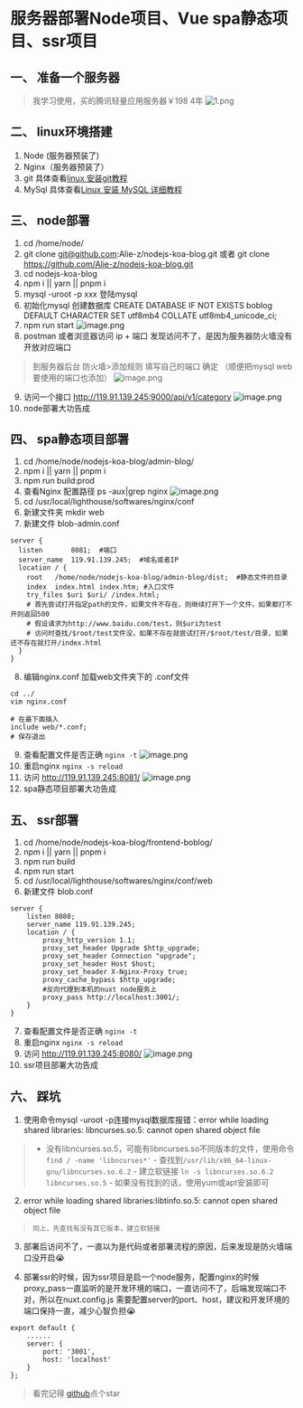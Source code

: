 # 服务器部署Node项目、Vue spa静态项目、ssr项目

## 一、 准备一个服务器
> 我学习使用，买的腾讯轻量应用服务器￥198 4年 
![1.png](https://bce.bdstatic.com/doc/bd-idg-clw-xiaoduzhushou/Paper/1_7256117.png)

## 二、 linux环境搭建
1. Node (服务器预装了)
2. Nginx（服务器预装了）
3. git 具体查看[linux 安装git教程](https://blog.csdn.net/csdnerM/article/details/122100354)
4. MySql 具体查看[Linux 安装 MySQL 详细教程](https://cloud.tencent.com/developer/article/1902824)


## 三、 node部署
1. cd  /home/node/
2. git clone git@github.com:Alie-z/nodejs-koa-blog.git 或者 git clone https://github.com/Alie-z/nodejs-koa-blog.git
3. cd nodejs-koa-blog 
4. npm i ||  yarn  || pnpm i
5. mysql -uroot -p xxx 登陆mysql
6. 初始化mysql 创建数据库 CREATE DATABASE IF NOT EXISTS boblog DEFAULT CHARACTER SET utf8mb4 COLLATE utf8mb4_unicode_ci;
7. npm run start
![image.png](https://bce.bdstatic.com/doc/bd-idg-clw-xiaoduzhushou/Paper/image_8bde5a9.png)
8. postman 或者浏览器访问 ip + 端口 发现访问不了，是因为服务器防火墙没有开放对应端口
> 到服务器后台 防火墙>添加规则  填写自己的端口 确定 （顺便把mysql web要使用的端口也添加）
![image.png](https://bce.bdstatic.com/doc/bd-idg-clw-xiaoduzhushou/Paper/image_9e812ab.png)

9. 访问一个接口 http://119.91.139.245:9000/api/v1/category 
![image.png](https://bce.bdstatic.com/doc/bd-idg-clw-xiaoduzhushou/Paper/image_f45de68.png)
10. node部署大功告成


## 四、 spa静态项目部署
1.  cd /home/node/nodejs-koa-blog/admin-blog/
2. npm i ||  yarn  || pnpm i
3. npm run build:prod
4. 查看Nginx 配置路径  ps -aux|grep nginx
![image.png](https://bce.bdstatic.com/doc/bd-idg-clw-xiaoduzhushou/Paper/image_7fd8b3b.png)
5. cd /usr/local/lighthouse/softwares/nginx/conf
6. 新建文件夹 mkdir web
7. 新建文件 blob-admin.conf
```
server {
  listen       8081;  #端口
  server_name  119.91.139.245;  #域名或者IP
  location / {
    root   /home/node/nodejs-koa-blog/admin-blog/dist;  #静态文件的目录
    index  index.html index.htm; #入口文件
    try_files $uri $uri/ /index.html;
    # 首先尝试打开指定path的文件，如果文件不存在，则继续打开下一个文件，如果都打不开则返回500
    # 假设请求为http://www.baidu.com/test，则$uri为test
    # 访问时查找/$root/test文件没，如果不存在就尝试打开/$root/test/目录，如果还不存在就打开/index.html
  }
}
```
8. 编辑nginx.conf 加载web文件夹下的 .conf文件
```
cd ../   
vim nginx.conf

# 在最下面插入 
include web/*.conf;
# 保存退出

``` 
9. 查看配置文件是否正确 `nginx -t`
![image.png](https://bce.bdstatic.com/doc/bd-idg-clw-xiaoduzhushou/Paper/image_ff2f841.png)
10. 重启nginx `nginx -s reload `
11. 访问 http://119.91.139.245:8081/ 
![image.png](https://bce.bdstatic.com/doc/bd-idg-clw-xiaoduzhushou/Paper/image_eba061a.png)
12. spa静态项目部署大功告成

## 五、 ssr部署
1. cd /home/node/nodejs-koa-blog/frontend-boblog/
2. npm i ||  yarn  || pnpm i
3. npm run build
4. npm run start
5. cd /usr/local/lighthouse/softwares/nginx/conf/web
6. 新建文件 blob.conf
```
server {
    listen 8080;
    server_name 119.91.139.245;
    location / {
        proxy_http_version 1.1;
        proxy_set_header Upgrade $http_upgrade;
        proxy_set_header Connection "upgrade";
        proxy_set_header Host $host;
        proxy_set_header X-Nginx-Proxy true;
        proxy_cache_bypass $http_upgrade;
        #反向代理到本机的nuxt node服务上
        proxy_pass http://localhost:3001/; 
    }
}
```
7. 查看配置文件是否正确 `nginx -t`
8. 重启nginx `nginx -s reload `
9. 访问 http://119.91.139.245:8080/ 
![image.png](https://bce.bdstatic.com/doc/bd-idg-clw-xiaoduzhushou/Paper/image_f3e61a4.png)
10. ssr项目部署大功告成

## 六、 踩坑
1. 使用命令mysql -uroot -p连接mysql数据库报错：error while loading shared libraries: libncurses.so.5: cannot open shared object file
>    - 没有libncurses.so.5，可能有libncurses.so不同版本的文件，使用命令 `find / -name 'libncurses*'`
>     - 查找到`/usr/lib/x86_64-linux-gnu/libncurses.so.6.2`
>     - 建立软链接 `ln -s libncurses.so.6.2 libncurses.so.5`
>     - 如果没有找到的话，使用yum或apt安装即可

2. error while loading shared libraries:libtinfo.so.5: cannot open shared object file
>     同上，先查找有没有其它版本，建立软链接

3. 部署后访问不了，一直以为是代码或者部署流程的原因，后来发现是防火墙端口没开启😭

4. 部署ssr的时候，因为ssr项目是启一个node服务，配置nginx的时候proxy_pass一直监听的是开发环境的端口，一直访问不了，后端发现端口不对，所以在nuxt.config.js 需要配置server的port、host，建议和开发环境的端口保持一直，减少心智负担😭
```
export default {
    ......
    server: {
        port: '3001',
        host: 'localhost'
    }
};

```

> 看完记得 [github](https://github.com/Alie-z/nodejs-koa-blog)点个star